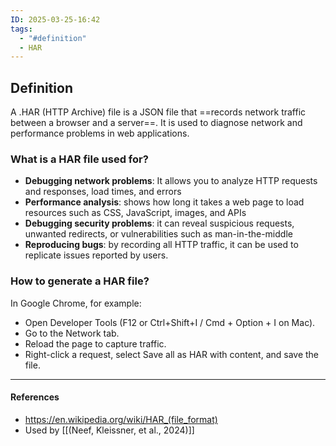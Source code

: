 ```yaml
---
ID: 2025-03-25-16:42
tags:
  - "#definition"
  - HAR
---
```

## Definition

A .HAR (HTTP Archive) file is a JSON file that ==records network traffic between a browser and a server==. It is used to diagnose network and performance problems in web applications.

### What is a HAR file used for?

- **Debugging network problems**: It allows you to analyze HTTP requests and responses, load times, and errors
- **Performance analysis**: shows how long it takes a web page to load resources such as CSS, JavaScript, images, and APIs
- **Debugging security problems**: it can reveal suspicious requests, unwanted redirects, or vulnerabilities such as man-in-the-middle
- **Reproducing bugs**: by recording all HTTP traffic, it can be used to replicate issues reported by users.

### How to generate a HAR file?

In Google Chrome, for example:
- Open Developer Tools (F12 or Ctrl+Shift+I / Cmd + Option + I on Mac).
- Go to the Network tab.
- Reload the page to capture traffic.
- Right-click a request, select Save all as HAR with content, and save the file.

---
#### References
- https://en.wikipedia.org/wiki/HAR_(file_format)
- Used by [[(Neef, Kleissner, et al., 2024)]]
